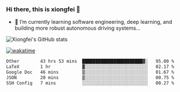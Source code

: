 ### Hi there, this is xiongfei 👋


- 🌱 I’m currently learning software engineering, deep learning, and building more robust autonomous driving systems...

<!--
**X1on9f31/X1on9f31** is a ✨ _special_ ✨ repository because its `README.md` (this file) appears on your GitHub profile.
Here are some ideas to get you started:
-->

![Xiongfei's GitHub stats](https://github-readme-stats.vercel.app/api?username=X1on9f31)


[![wakatime](https://wakatime.com/badge/user/9e8d5516-d162-43e7-9563-87295d455a71.svg)](https://wakatime.com/@9e8d5516-d162-43e7-9563-87295d455a71)

<!--START_SECTION:waka-->

```txt
Other        43 hrs 53 mins  ███████████████████████▓░   95.00 %
LaTeX        1 hr            ▓░░░░░░░░░░░░░░░░░░░░░░░░   02.17 %
Google Doc   46 mins         ▒░░░░░░░░░░░░░░░░░░░░░░░░   01.67 %
JSON         20 mins         ▒░░░░░░░░░░░░░░░░░░░░░░░░   00.75 %
SSH Config   7 mins          ░░░░░░░░░░░░░░░░░░░░░░░░░   00.27 %
```

<!--END_SECTION:waka-->

